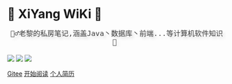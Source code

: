 # 👣 XiYang WiKi 👣

<div style = "font-weight: 100; font-size: 1.2rem; 
    color: rgb(60, 60, 60); text-align: center;
    text-shadow: 0.3rem 0.3rem 0.4rem rgba(0,0,0,.15);
    line-height: 1.2;">
    
    🚴‍♂️老黎的私房笔记,涵盖Java丶数据库丶前端...等计算机软件知识 🚀 
</div>

![]( https://svg.hamm.cn/badge.svg?key=邮箱联系&value=CodeXiYang@163.com&color=FF0000&radius=3)
![]( https://svg.hamm.cn/badge.svg?key=QQ联系&value=422761906&color=6cb54e&radius=3)
![]( https://svg.hamm.cn/badge.svg?key=author&value=CodeXiYang&color=4faee2&radius=3)

[Gitee](https://gitee.com/codexiyang) 
[开始阅读](README.md) 
[个人简历](其他未分类笔记/个人简历.md)




